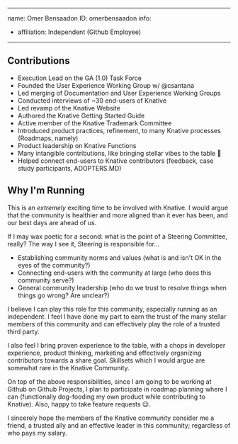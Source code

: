 -------------------------------------------------------------
name: Omer Bensaadon
ID: omerbensaadon
info:
  - affiliation: Independent (Github Employee)
-------------------------------------------------------------


## Contributions

* Execution Lead on the GA (1.0) Task Force
* Founded the User Experience Working Group w/ @csantana
* Led merging of Documentation and User Experience Working Groups
* Conducted interviews of ~30 end-users of Knative
* Led revamp of the Knative Website
* Authored the Knative Getting Started Guide
* Active member of the Knative Trademark Committee
* Introduced product practices, refinement, to many Knative processes (Roadmaps, namely)
* Product leadership on Knative Functions
* Many intangible contributions, like bringing stellar vibes to the table 💫
* Helped connect end-users to Knative contributors (feedback, case study participants, ADOPTERS.MD)


## Why I'm Running
This is an *extremely* exciting time to be involved with Knative. I would argue that the community is healthier and more aligned than it ever has been, and our best days are ahead of us.

If I may wax poetic for a second: what is the point of a Steering Committee, really? The way I see it, Steering is responsible for...
- Establishing community norms and values (what is and isn't OK in the eyes of the community?)
- Connecting end-users with the community at large (who does this community serve?)
- General community leadership (who do we trust to resolve things when things go wrong? Are unclear?)

I believe I can play this role for this community, especially running as an independent. I feel I have done my part to earn the trust of the many stellar members of this community and can effectively play the role of a trusted third party.

I also feel I bring proven experience to the table, with a chops in developer experience, product thinking, marketing and effectively organizing contributors towards a share goal. Skillsets which I would argue are somewhat rare in the Knative Community.

On top of the above responsibilities, since I am going to be working at Github on Github Projects, I plan to participate in roadmap planning where I can (functionally dog-fooding my own product while contributing to Knative). Also, happy to take feature requests 😉.

I sincerely hope the members of the Knative community consider me a friend, a trusted ally and an effective leader in this community; regardless of who pays my salary. 
